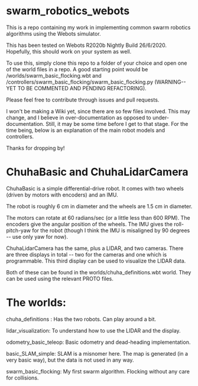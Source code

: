 # swarm_robotics_webots
This is a repo containing my work in implementing common swarm robotics algorithms using the Webots simulator.

This has been tested on Webots R2020b Nightly Build 26/6/2020. Hopefully, this should work on your system as well.

To use this, simply clone this repo to a folder of your choice and open one of the world files in a repo. A good starting 
point would be /worlds/swarm_basic_flocking.wbt and /controllers/swarm_basic_flocking/swarm_basic_flocking.py (WARNING--
YET TO BE COMMENTED AND PENDING REFACTORING).

Please feel free to contribute through issues and pull requests.

I won't be making a Wiki yet, since there are so few files involved. This may change, and I believe in over-documentation as 
opposed to under-documentation. Still, it may be some time before I get to that stage. For the time being, below is an explanation of the main robot models and controllers.

Thanks for dropping by!

# ChuhaBasic and ChuhaLidarCamera

ChuhaBasic is a simple differential-drive robot. It comes with two wheels (driven by motors with encoders) and an IMU.

The robot is roughly 6 cm in diameter and the wheels are 1.5 cm in diameter.

The motors can rotate at 60 radians/sec (or a little less than 600 RPM). The encoders give the angular position of the 
wheels.
The IMU gives the roll-pitch-yaw for the robot (though I think the IMU is misaligned by 90 degrees -- use only yaw for now).

ChuhaLidarCamera has the same, plus a LIDAR, and two cameras. There are three displays in total -- two for the cameras and 
one which is programmable. This third display can be used to visualize the LIDAR data.

Both of these can be found in the worlds/chuha_definitions.wbt world. They can be used using the relevant PROTO files.

# The worlds:
chuha_definitions : Has the two robots. Can play around a bit.

lidar_visualization: To understand how to use the LIDAR and the display.

odometry_basic_teleop: Basic odometry and dead-heading implementation.

basic_SLAM_simple: SLAM is a misnomer here. The map is 
generated (in a very basic way), but the data is not used 
in any way.

swarm_basic_flocking: My first swarm algorithm. Flocking 
without any care for collisions.
